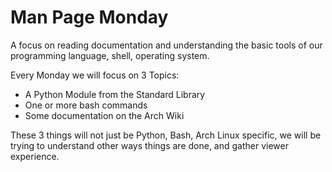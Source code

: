 Man Page Monday
===============

A focus on reading documentation and understanding the basic tools of our programming language, shell, operating system.

Every Monday we will focus on 3 Topics:
- A Python Module from the Standard Library
- One or more bash commands
- Some documentation on the Arch Wiki

These 3 things will not just be Python, Bash, Arch Linux specific, we will be trying to understand other ways things are done, and gather viewer experience.

